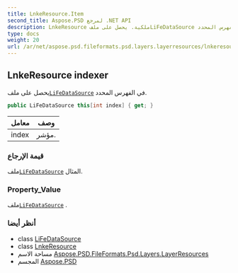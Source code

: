 ```yaml
---
title: LnkeResource.Item
second_title: Aspose.PSD لمرجع .NET API
description: LnkeResource ملكية. يحصل على ملفLiFeDataSource في الفهرس المحدد.
type: docs
weight: 20
url: /ar/net/aspose.psd.fileformats.psd.layers.layerresources/lnkeresource/item/
---
```

## LnkeResource indexer

يحصل على ملف[`LiFeDataSource`](../../lifedatasource/) في الفهرس المحدد.

```csharp
public LiFeDataSource this[int index] { get; }
```

| معامل | وصف |
| --- | --- |
| index | مؤشر. |

### قيمة الإرجاع

ملف[`LiFeDataSource`](../../lifedatasource/) المثال.

### Property_Value

ملف[`LiFeDataSource`](../../lifedatasource/) .

### أنظر أيضا

* class [LiFeDataSource](../../lifedatasource/)
* class [LnkeResource](../)
* مساحة الاسم [Aspose.PSD.FileFormats.Psd.Layers.LayerResources](../../lnkeresource/)
* المجسم [Aspose.PSD](../../../)


